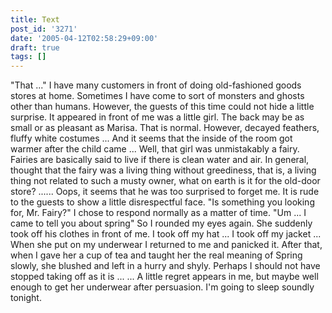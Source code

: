 ```yaml
---
title: Text
post_id: '3271'
date: '2005-04-12T02:58:29+09:00'
draft: true
tags: []
---
```


"That ..." I have many customers in front of doing old-fashioned goods stores at home. Sometimes I have come to sort of monsters and ghosts other than humans. However, the guests of this time could not hide a little surprise. It appeared in front of me was a little girl. The back may be as small or as pleasant as Marisa. That is normal. However, decayed feathers, fluffy white costumes ... And it seems that the inside of the room got warmer after the child came ... Well, that girl was unmistakably a fairy. Fairies are basically said to live if there is clean water and air. In general, thought that the fairy was a living thing without greediness, that is, a living thing not related to such a musty owner, what on earth is it for the old-door store? ...... Oops, it seems that he was too surprised to forget me. It is rude to the guests to show a little disrespectful face. "Is something you looking for, Mr. Fairy?" I chose to respond normally as a matter of time. "Um ... I came to tell you about spring" So I rounded my eyes again. She suddenly took off his clothes in front of me. I took off my hat ... I took off my jacket ... When she put on my underwear I returned to me and panicked it. After that, when I gave her a cup of tea and taught her the real meaning of Spring slowly, she blushed and left in a hurry and shyly. Perhaps I should not have stopped taking off as it is ... ... A little regret appears in me, but maybe well enough to get her underwear after persuasion. I'm going to sleep soundly tonight.
